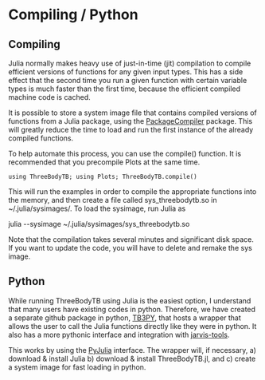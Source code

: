 # Compiling / Python

## Compiling

Julia normally makes heavy use of just-in-time (jit) compilation to
compile efficient versions of functions for any given input types. This
has a side effect that the second time you run a given function with
certain variable types is much faster than the first time, because the
efficient compiled machine code is cached.

It is possible to store a system image file that contains compiled
versions of functions from a Julia package, using the
[PackageCompiler](https://github.com/JuliaLang/PackageCompiler.jl)
package. This will greatly reduce the time to load and run the first
instance of the already compiled functions.

To help automate this process, you can use the compile() function. It is
recommended that you precompile Plots at the same time.

```
using ThreeBodyTB; using Plots; ThreeBodyTB.compile()
```

This will run the examples in order to compile the appropriate
functions into the memory, and then create a file called sys_threebodytb.so in
~/.julia/sysimages/. To load the sysimage, run Julia as 

julia --sysimage ~/.julia/sysimages/sys_threebodytb.so

Note that the compilation takes several minutes and significant disk
space. If you want to update the code, you will have to delete and remake the sys image.

## Python

While running ThreeBodyTB using Julia is the easiest option, I
understand that many users have existing codes in python. Therefore,
we have created a separate github package in python,
[TB3PY](https://github.com/usnistgov/tb3py), that hosts a wrapper that
allows the user to call the Julia functions directly like they were in
python. It also has a more pythonic interface and integration with
[jarvis-tools](https://github.com/usnistgov/jarvis).

This works by using the [PyJulia](https://github.com/JuliaPy/pyjulia)
interface. The wrapper will, if necessary, a) download & install Julia b)
download & install ThreeBodyTB.jl, and c) create a system image for
fast loading in python.
